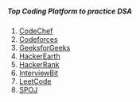 ##### Top Coding Platform to practice DSA

1. [CodeChef](https://www.codechef.com/)<br>
2. [Codeforces](https://codeforces.com/)<br>
3. [GeeksforGeeks](https://practice.geeksforgeeks.org/)<br>
4. [HackerEarth](https://www.hackerearth.com/practice/)<br>
5. [HackerRank](https://www.hackerrank.com/)<br>
6. [InterviewBit](https://www.interviewbit.com/practice/)<br>
7. [LeetCode](https://leetcode.com/)<br>
8. [SPOJ](https://www.spoj.com/problems/classical/)